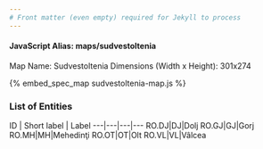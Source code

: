 ```yaml
---
# Front matter (even empty) required for Jekyll to process
---
```


#### JavaScript Alias: maps/sudvestoltenia

Map Name: Sudvestoltenia
Dimensions (Width x Height): 301x274



{% embed_spec_map sudvestoltenia-map.js %}

### List of Entities

ID | Short label | Label
---|---|---|---
RO.DJ|DJ|Dolj
RO.GJ|GJ|Gorj
RO.MH|MH|Mehedinţi
RO.OT|OT|Olt
RO.VL|VL|Vâlcea

